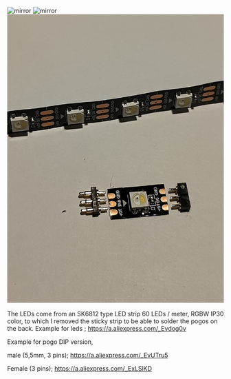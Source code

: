 ![mirror](https://github.com/CarlosRodriguess/ERCF-M/assets/28500698/852a8641-e09a-4bd9-9022-d92c6f3f3d76)
![mirror](https://github.com/CarlosRodriguess/ERCF-M/assets/28500698/7dcca5f1-996d-4fc3-b7d6-1f8a0b42037f)
![mirror](https://github.com/CarlosRodriguess/ERCF-M/blob/main/Images/IMG20240310230901.jpg)

The LEDs come from an SK6812 type LED strip 60 LEDs / meter, RGBW IP30 color, to which I removed the sticky strip to be able to solder the pogos on the back. Example for leds ;
https://a.aliexpress.com/_Evdog0v

Example for pogo DIP version, 

male (5,5mm, 3 pins);
https://a.aliexpress.com/_EvUTru5

Female (3 pins);
https://a.aliexpress.com/_ExLSlKD
